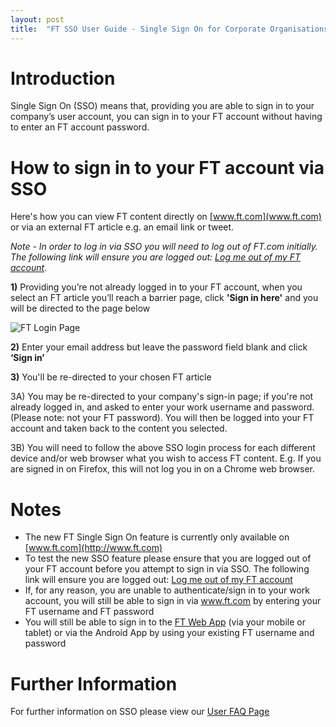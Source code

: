 ```yaml
---
layout: post
title:  "FT SSO User Guide - Single Sign On for Corporate Organisations"
---
```


# Introduction
Single Sign On (SSO) means that, providing you are able to sign in to your company’s user account, you can sign in to your FT account without having to enter an FT account password.

# How to sign in to your FT account via SSO

Here's how you can view FT content directly on [www.ft.com](www.ft.com) or via an external FT article e.g. an email link or tweet. 

*Note - In order to log in via SSO you will need to log out of FT.com initially. The following link will ensure you are logged out: [Log me out of my FT account](https://accounts.ft.com/logout).*

  **1)** Providing you’re not already logged in to your FT account, when you select an FT article you’ll reach a barrier page, click **'Sign in here'** and you will be directed to the page below

![FT Login Page](/sso-support/assets/images/login-page.png)

  **2)** Enter your email address but leave the password field blank and click **‘Sign in’**

  **3)** You'll be re-directed to your chosen FT article

  3A) You may be re-directed to your company's sign-in page; if you're not already logged in, and asked to enter your work username and password. (Please note: not your FT password). You will then be logged into your FT account and taken back to the content you selected.

  3B) You will need to follow the above SSO login process for each different device and/or web browser what you wish to access FT content. E.g. If you are signed in on Firefox, this will not log you in on a Chrome web browser.

# Notes
* The new FT Single Sign On feature is currently only available on  [www.ft.com](http://www.ft.com)
* To test the new SSO feature please ensure that you are logged out of your FT account before you attempt to sign in via SSO. The following link will ensure you are logged out: [Log me out of my FT account](https://accounts.ft.com/logout)
* If, for any reason, you are unable to authenticate/sign in to your work account, you will still be able to sign in via www.ft.com by entering your FT username and FT password
* You will still be able to sign in to the [FT Web App](https://app.ft.com/) (via your mobile or tablet) or via the Android App by using your existing FT username and password

# Further Information
For further information on SSO please view our [User FAQ Page](https://financial-times.github.io/sso-support/2016/07/19/faqs)
